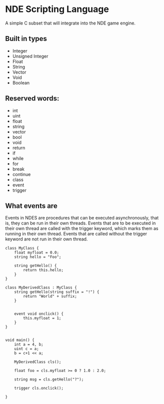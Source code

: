 # NDE Scripting Language

A simple C subset that will integrate into the NDE game engine.

## Built in types
* Integer
* Unsigned Integer
* Float
* String
* Vector
* Void
* Boolean
 
## Reserved words:

* int
* uint
* float
* string
* vector
* bool
* void
* return
* if
* while
* for
* break
* continue
* class
* event
* trigger

## What events are

Events in NDES are procedures that can be executed asynchronously, 
that is, they can be run in their own threads. Events that are to
be executed in their own thread are called with the trigger keyword,
which marks them as running in their own thread. Events that are called
without the trigger keyword are not run in their own thread.

    class MyClass {
        float myfloat = 0.0;
        string hello = "Foo";
        
        string getHello() {
            return this.hello;
        }
    }

    class MyDerivedClass : MyClass {
        string getHello(string suffix = "!") {
            return "World" + suffix;
        }
        
        
	    event void onclick() { 
	    	this.myfloat = 1;
	    }
    }
    

    void main() {
        int a = 4, b;
        uint c = a;
        b = c+1 << a;

        MyDerivedClass cls();

        float foo = cls.myfloat >= 0 ? 1.0 : 2.0;

        string msg = cls.getHello("?");
        
        trigger cls.onclick();
	
    }

